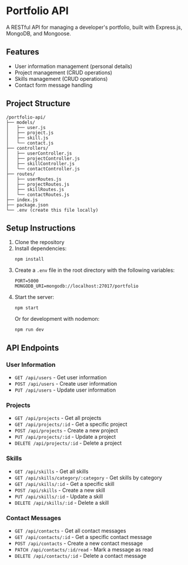 # Portfolio API

A RESTful API for managing a developer's portfolio, built with Express.js, MongoDB, and Mongoose.

## Features

- User information management (personal details)
- Project management (CRUD operations)
- Skills management (CRUD operations)
- Contact form message handling

## Project Structure

```
/portfolio-api/
├── models/
│   ├── user.js
│   ├── project.js
│   ├── skill.js
│   └── contact.js
├── controllers/
│   ├── userController.js
│   ├── projectController.js
│   ├── skillController.js
│   └── contactController.js
├── routes/
│   ├── userRoutes.js
│   ├── projectRoutes.js
│   ├── skillRoutes.js
│   └── contactRoutes.js
├── index.js
├── package.json
└── .env (create this file locally)
```

## Setup Instructions

1. Clone the repository
2. Install dependencies:
   ```
   npm install
   ```
3. Create a `.env` file in the root directory with the following variables:
   ```
   PORT=5000
   MONGODB_URI=mongodb://localhost:27017/portfolio
   ```
4. Start the server:
   ```
   npm start
   ```
   Or for development with nodemon:
   ```
   npm run dev
   ```

## API Endpoints

### User Information
- `GET /api/users` - Get user information
- `POST /api/users` - Create user information
- `PUT /api/users` - Update user information

### Projects
- `GET /api/projects` - Get all projects
- `GET /api/projects/:id` - Get a specific project
- `POST /api/projects` - Create a new project
- `PUT /api/projects/:id` - Update a project
- `DELETE /api/projects/:id` - Delete a project

### Skills
- `GET /api/skills` - Get all skills
- `GET /api/skills/category/:category` - Get skills by category
- `GET /api/skills/:id` - Get a specific skill
- `POST /api/skills` - Create a new skill
- `PUT /api/skills/:id` - Update a skill
- `DELETE /api/skills/:id` - Delete a skill

### Contact Messages
- `GET /api/contacts` - Get all contact messages
- `GET /api/contacts/:id` - Get a specific contact message
- `POST /api/contacts` - Create a new contact message
- `PATCH /api/contacts/:id/read` - Mark a message as read
- `DELETE /api/contacts/:id` - Delete a contact message 